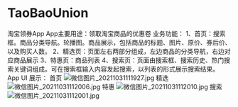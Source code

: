 # TaoBaoUnion
淘宝领券App
App主要用途：领取淘宝商品的优惠卷
业务功能：
1、首页：搜索框。商品分类导航。轮播图。商品展示，包括商品的标题、图片、原价、券后价、以及购买人数。
2、精选页：页面左右两部分组成，左边商品的分类导航，右边对应商品展示
3、特惠页：商品列表
4、搜索页：页面由搜索框、搜索历史、热门搜索关键词组成。可在搜索框输入内容发起搜索，以列表的形式展示搜索结果。
App UI 展示：
首页
![微信图片_20211031111927.jpg](https://i.loli.net/2021/10/31/6QdiPe2Ao4X3qCR.jpg)
精选
![微信图片_20211031112006.jpg](https://i.loli.net/2021/10/31/y9I2Bl7OVHjzUcF.jpg)
特惠
![微信图片_20211031112010.jpg](https://i.loli.net/2021/10/31/JDtKCpm9EHGoab8.jpg)
搜索
![微信图片_20211031112001.jpg](https://i.loli.net/2021/10/31/yPcTxKA4q1GRfIM.jpg)
